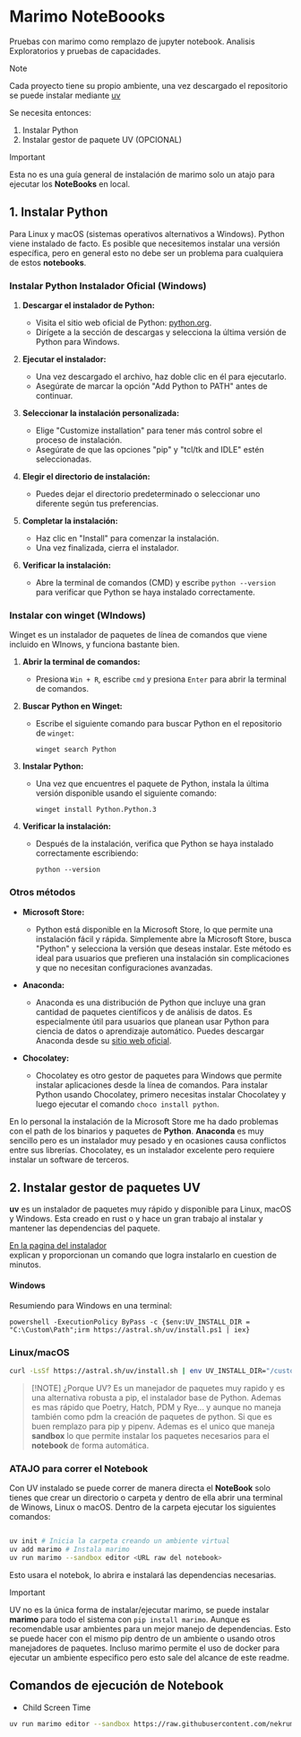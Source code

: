 # Marimo NoteBoooks

Pruebas con marimo como remplazo de jupyter notebook. Analisis Exploratorios y
pruebas de capacidades.

> [!NOTE]
> Cada proyecto tiene su propio ambiente, una vez descargado el
> repositorio se puede instalar mediante [uv](https://docs.astral.sh/uv/)


Se necesita entonces:

1. Instalar Python
2. Instalar gestor de paquete UV (OPCIONAL)

> [!IMPORTANT]
> Esta no es una guía general de instalación de marimo solo un atajo para
> ejecutar los **NoteBooks** en local.

## 1. Instalar Python

Para Linux y macOS (sistemas operativos alternativos a Windows). Python viene
instalado de facto. Es posible que necesitemos instalar una versión específica,
pero en general esto no debe ser un problema para cualquiera de estos
**notebooks**.

### Instalar Python Instalador Oficial (Windows)

1. **Descargar el instalador de Python:**
   - Visita el sitio web oficial de Python: [python.org](https://www.python.org/).
   - Dirígete a la sección de descargas y selecciona la última versión de Python para Windows.

2. **Ejecutar el instalador:**
   - Una vez descargado el archivo, haz doble clic en él para ejecutarlo.
   - Asegúrate de marcar la opción "Add Python to PATH" antes de continuar.

3. **Seleccionar la instalación personalizada:**
   - Elige "Customize installation" para tener más control sobre el proceso de instalación.
   - Asegúrate de que las opciones "pip" y "tcl/tk and IDLE" estén seleccionadas.

4. **Elegir el directorio de instalación:**
   - Puedes dejar el directorio predeterminado o seleccionar uno diferente según tus preferencias.

5. **Completar la instalación:**
   - Haz clic en "Install" para comenzar la instalación.
   - Una vez finalizada, cierra el instalador.

6. **Verificar la instalación:**
   - Abre la terminal de comandos (CMD) y escribe `python --version` para verificar que Python se haya instalado correctamente.


### Instalar con winget (WIndows)

Winget es un instalador de paquetes de línea de comandos que viene incluido en
WInows, y funciona bastante bien.

1. **Abrir la terminal de comandos:**
   - Presiona `Win + R`, escribe `cmd` y presiona `Enter` para abrir la terminal de comandos.

2. **Buscar Python en Winget:**
   - Escribe el siguiente comando para buscar Python en el repositorio de `winget`:

     ```
     winget search Python
     ```

3. **Instalar Python:**
   - Una vez que encuentres el paquete de Python, instala la última versión disponible usando el siguiente comando:

     ```
     winget install Python.Python.3
     ```

4. **Verificar la instalación:**
   - Después de la instalación, verifica que Python se haya instalado correctamente escribiendo:

     ```
     python --version
     ```

### Otros métodos

-  **Microsoft Store:**
   - Python está disponible en la Microsoft Store, lo que permite una instalación fácil y rápida. Simplemente abre la Microsoft Store, busca "Python" y selecciona la versión que deseas instalar. Este método es ideal para usuarios que prefieren una instalación sin complicaciones y que no necesitan configuraciones avanzadas.

-  **Anaconda:**
   - Anaconda es una distribución de Python que incluye una gran cantidad de paquetes científicos y de análisis de datos. Es especialmente útil para usuarios que planean usar Python para ciencia de datos o aprendizaje automático. Puedes descargar Anaconda desde su [sitio web oficial](https://www.anaconda.com/products/distribution).

-  **Chocolatey:**
   - Chocolatey es otro gestor de paquetes para Windows que permite instalar aplicaciones desde la línea de comandos. Para instalar Python usando Chocolatey, primero necesitas instalar Chocolatey y luego ejecutar el comando `choco install python`.

En lo personal la instalación de la Microsoft Store me ha dado problemas con el
path de los binarios y paquetes de **Python**. **Anaconda** es muy sencillo pero
es un instalador muy pesado y en ocasiones causa conflictos entre sus librerías.
Chocolatey, es un instalador excelente pero requiere instalar un software de
terceros.


## 2. Instalar gestor de paquetes UV    

**uv** es un instalador de paquetes muy rápido y disponible para Linux, macOS y
Windows. Esta creado en rust o y hace un gran trabajo al instalar
y mantener las dependencias del paquete.

[En la pagina del instalador](https://docs.astral.sh/uv/configuration/installer/)  
explican y proporcionan un comando que logra instalarlo en cuestion de minutos.

#### Windows

Resumiendo para Windows en una terminal:

```
powershell -ExecutionPolicy ByPass -c {$env:UV_INSTALL_DIR = "C:\Custom\Path";irm https://astral.sh/uv/install.ps1 | iex}

```

### Linux/macOS

```bash
curl -LsSf https://astral.sh/uv/install.sh | env UV_INSTALL_DIR="/custom/path" sh
```

> [!NOTE] ¿Porque UV? 
> Es un manejador de paquetes muy rapido y es una
> alternativa robusta a  pip, el instalador base de Python. Ademas es mas
> rápido que Poetry, Hatch, PDM y Rye... y aunque no maneja también como pdm la
> creación de paquetes de python. Si que es buen remplazo para pip y pipenv.
> Ademas es el unico que maneja **sandbox** lo que permite instalar los paquetes
> necesarios para el **notebook** de forma automática.


### ATAJO para correr el Notebook

Con UV instalado se puede correr de manera directa el **NoteBook**
solo tienes que crear un directorio o carpeta y dentro de ella abrir una
terminal de Winows, Linux o macOS. Dentro de la carpeta ejecutar los siguientes
comandos:

```bash

uv init # Inicia la carpeta creando un ambiente virtual
uv add marimo # Instala marimo 
uv run marimo --sandbox editor <URL raw del notebook>

```

Esto usara el notebok, lo abrira e instalará las dependencias necesarias.

>[!IMPORTANT]
> UV no es la única forma de instalar/ejecutar marimo, se puede instalar 
> **marimo** para todo el sistema con `pip install marimo`. Aunque es recomendable 
> usar ambientes  para un mejor manejo de dependencias. Esto se puede hacer con
> el mismo pip dentro de un ambiente o usando otros manejadores de paquetes.
> Incluso marimo permite el uso de docker para ejecutar un ambiente especifico
> pero esto sale del alcance de este readme.


## Comandos de ejecución de Notebook

-  Child Screen Time

```bash
uv run marimo editor --sandbox https://raw.githubusercontent.com/nekrum/marimo_nboooks/refs/heads/main/child_screen/ChildScreenTime.py
```
